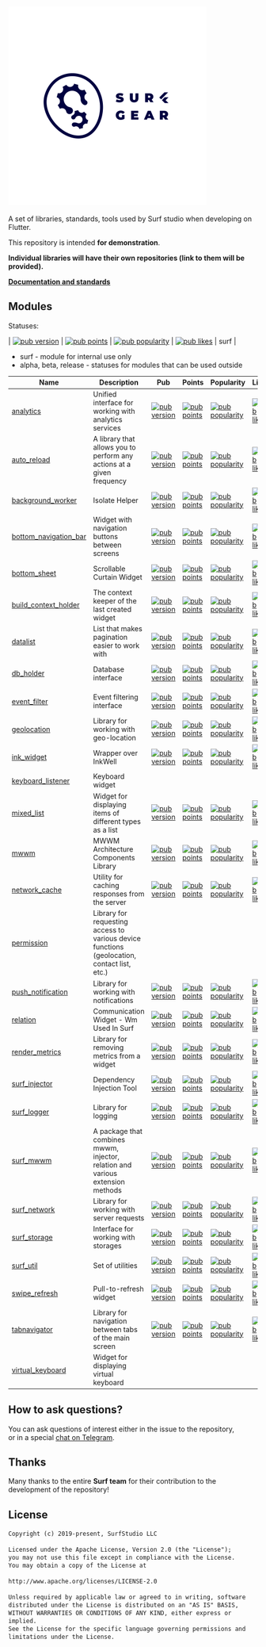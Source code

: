 # <img src="logo.gif" title="logo" width="400" height="400" align="middle" />  
  
  
A set of libraries, standards, tools used by Surf studio when developing on Flutter.  
  
This repository is intended **for demonstration**.  
  
**Individual libraries will have their own repositories (link to them will be provided).**  
  
[**Documentation and standards**](docs/en/main.md)  
  
## Modules  
  
Statuses: 

| [![pub version](https://img.shields.io/badge/pub-0.0.1--dev.5-blue)](https://pub.dev/packages/auto_reload/versions) | [![pub points](https://img.shields.io/badge/pub%20points-100-brightgreen)](https://pub.dev/packages/auto_reload/score) | [![pub popularity](https://img.shields.io/badge/pub%20popularity-61-brightgreen)](https://pub.dev/packages/auto_reload/score) | [![pub likes](https://img.shields.io/badge/pub%20likes-4-brightgreen)](https://pub.dev/packages/auto_reload/score) | surf | 
  
- surf - module for internal use only  
- alpha, beta, release - statuses for modules that can be used outside  
  
| Name | Description | Pub | Points | Popularity | Likes | Status |
| ---------- | ---------- | -------- |  ---------- | ---------- | -------- |  -------- |  
| [analytics](https://pub.dev/packages/analytics)|Unified interface for working with analytics services | [![pub version](https://img.shields.io/badge/pub-0.0.1--dev.3-blue)](https://pub.dev/packages/relation/versions) | [![pub points](https://img.shields.io/badge/pub%20points-110-brightgreen)](https://pub.dev/packages/relation/score) | [![pub popularity](https://img.shields.io/badge/pub%20popularity-68-brightgreen)](https://pub.dev/packages/relation/score) | [![pub likes](https://img.shields.io/badge/pub%20likes-4-brightgreen)](https://pub.dev/packages/relation/score) | surf |  
| [auto_reload](https://pub.dev/packages/auto_reload)| A library that allows you to perform any actions at a given frequency | [![pub version](https://img.shields.io/badge/pub-0.0.1--dev.3-blue)](https://pub.dev/packages/auto_reload/versions) | [![pub points](https://img.shields.io/badge/pub%20points-100-brightgreen)](https://pub.dev/packages/auto_reload/score) | [![pub popularity](https://img.shields.io/badge/pub%20popularity-0-brightgreen)](https://pub.dev/packages/auto_reload/score) | [![pub likes](https://img.shields.io/badge/pub%20likes-3-brightgreen)](https://pub.dev/packages/auto_reload/score) | surf |
| [background_worker](https://pub.dev/packages/background_worker)| Isolate Helper | [![pub version](https://img.shields.io/badge/pub-0.0.1--dev.5-blue)](https://pub.dev/packages/background_worker/versions) | [![pub points](https://img.shields.io/badge/pub%20points-80-brightgreen)](https://pub.dev/packages/background_worker/score) | [![pub popularity](https://img.shields.io/badge/pub%20popularity-27-brightgreen)](https://pub.dev/packages/background_worker/score) | [![pub likes](https://img.shields.io/badge/pub%20likes-0-brightgreen)](https://pub.dev/packages/background_worker/score) | surf |
| [bottom_navigation_bar](https://pub.dev/packages/bottom_navigation_bar)| Widget with navigation buttons between screens | [![pub version](https://img.shields.io/badge/pub-0.0.1--dev.5-blue)](https://pub.dev/packages/bottom_navigation_bar/versions) | [![pub points](https://img.shields.io/badge/pub%20points-100-brightgreen)](https://pub.dev/packages/bottom_navigation_bar/score) | [![pub popularity](https://img.shields.io/badge/pub%20popularity-61-brightgreen)](https://pub.dev/packages/bottom_navigation_bar/score) | [![pub likes](https://img.shields.io/badge/pub%20likes-4-brightgreen)](https://pub.dev/packages/bottom_navigation_bar/score) | surf |
| [bottom_sheet](https://pub.dev/packages/bottom_sheet) | Scrollable Curtain Widget | [![pub version](https://img.shields.io/badge/pub-0.0.1--dev.5-blue)](https://pub.dev/packages/bottom_sheet/versions) | [![pub points](https://img.shields.io/badge/pub%20points-80-brightgreen)](https://pub.dev/packages/bottom_sheet/score) | [![pub popularity](https://img.shields.io/badge/pub%20popularity-79-brightgreen)](https://pub.dev/packages/bottom_sheet/score) | [![pub likes](https://img.shields.io/badge/pub%20likes-6-brightgreen)](https://pub.dev/packages/bottom_sheet/score) | surf |
| [build_context_holder](https://pub.dev/packages/build_context_holder) | The context keeper of the last created widget | [![pub version](https://img.shields.io/badge/pub-0.0.1--dev.6-blue)](https://pub.dev/packages/build_context_holder/versions) | [![pub points](https://img.shields.io/badge/pub%20points-110-brightgreen)](https://pub.dev/packages/build_context_holder/score) | [![pub popularity](https://img.shields.io/badge/pub%20popularity-47-brightgreen)](https://pub.dev/packages/build_context_holder/score) | [![pub likes](https://img.shields.io/badge/pub%20likes-3-brightgreen)](https://pub.dev/packages/build_context_holder/score) | surf |
| [datalist](https://pub.dev/packages/datalist) | List that makes pagination easier to work with | [![pub version](https://img.shields.io/badge/pub-0.0.1--dev.4-blue)](https://pub.dev/packages/datalist/versions) | [![pub points](https://img.shields.io/badge/pub%20points-90-brightgreen)](https://pub.dev/packages/datalist/score) | [![pub popularity](https://img.shields.io/badge/pub%20popularity-18-brightgreen)](https://pub.dev/packages/datalist/score) | [![pub likes](https://img.shields.io/badge/pub%20likes-3-brightgreen)](https://pub.dev/packages/datalist/score) | surf | 
| [db_holder](https://pub.dev/packages/db_holder) | Database interface | [![pub version](https://img.shields.io/badge/pub-0.0.1--dev.2-blue)](https://pub.dev/packages/db_holder/versions) | [![pub points](https://img.shields.io/badge/pub%20points-90-brightgreen)](https://pub.dev/packages/db_holder/score) | [![pub popularity](https://img.shields.io/badge/pub%20popularity-0-brightgreen)](https://pub.dev/packages/db_holder/score) | [![pub likes](https://img.shields.io/badge/pub%20likes-0-brightgreen)](https://pub.dev/packages/db_holder/score) | surf |
| [event_filter](https://pub.dev/packages/event_filter) | Event filtering interface | [![pub version](https://img.shields.io/badge/pub-0.0.1--dev.4-blue)](https://pub.dev/packages/event_filter/versions) | [![pub points](https://img.shields.io/badge/pub%20points-100-brightgreen)](https://pub.dev/packages/event_filter/score) | [![pub popularity](https://img.shields.io/badge/pub%20popularity-0-brightgreen)](https://pub.dev/packages/event_filter/score) | [![pub likes](https://img.shields.io/badge/pub%20likes-3-brightgreen)](https://pub.dev/packages/event_filter/score) | surf |
| [geolocation](https://github.com/surfstudio/SurfGear/tree/dev/packages/geolocation) | Library for working with geo-location | [![pub version](https://img.shields.io/badge/pub-0.0.1--dev.0.5-blue)]() | [![pub points](https://img.shields.io/badge/pub%20points-100-brightgreen)]() | [![pub popularity](https://img.shields.io/badge/pub%20popularity-61-brightgreen)]() | [![pub likes](https://img.shields.io/badge/pub%20likes-4-brightgreen)]() | surf | 
| [ink_widget](https://pub.dev/packages/ink_widget) | Wrapper over InkWell | [![pub version](https://img.shields.io/badge/pub-1.0.0--dev.4-blue)](https://pub.dev/packages/ink_widget/versions) | [![pub points](https://img.shields.io/badge/pub%20points-110-brightgreen)](https://pub.dev/packages/ink_widget/score) | [![pub popularity](https://img.shields.io/badge/pub%20popularity-50-brightgreen)](https://pub.dev/packages/ink_widget/score) | [![pub likes](https://img.shields.io/badge/pub%20likes-3-brightgreen)](https://pub.dev/packages/ink_widget/score) | surf |
| [keyboard_listener](packages/keyboard_listener/) | Keyboard widget ||||| surf |  
| [mixed_list](https://pub.dev/packages/mixed_list) | Widget for displaying items of different types as a list | [![pub version](https://img.shields.io/badge/pub-0.0.1--dev.5-blue)](https://pub.dev/packages/mixed_list) | [![pub points](https://img.shields.io/badge/pub%20points-100-brightgreen)](https://pub.dev/packages/mixed_list) | [![pub popularity](https://img.shields.io/badge/pub%20popularity-0-brightgreen)](https://pub.dev/packages/mixed_list) | [![pub likes](https://img.shields.io/badge/pub%20likes-3-brightgreen)](https://pub.dev/packages/mixed_list) | surf |
| [mwwm](https://pub.dev/packages/mwwm) | MWWM Architecture Components Library | [![pub version](https://img.shields.io/badge/pub-0.1.1-blue)](https://pub.dev/packages/mwwm) | [![pub points](https://img.shields.io/badge/pub%20points-100-brightgreen)](https://pub.dev/packages/mwwm/score) | [![pub popularity](https://img.shields.io/badge/pub%20popularity-73-brightgreen)](https://pub.dev/packages/mwwm/score) | [![pub likes](https://img.shields.io/badge/pub%20likes-18-brightgreen)](https://pub.dev/packages/mwwm/score) | beta |
| [network_cache](https://pub.dev/packages/network_cache) | Utility for caching responses from the server | [![pub version](https://img.shields.io/badge/pub-0.0.1--dev.2-blue)](https://pub.dev/packages/network_cache) | [![pub points](https://img.shields.io/badge/pub%20points-80-brightgreen)](https://pub.dev/packages/network_cache) | [![pub popularity](https://img.shields.io/badge/pub%20popularity-46-brightgreen)](https://pub.dev/packages/network_cache) | [![pub likes](https://img.shields.io/badge/pub%20likes-3-brightgreen)](https://pub.dev/packages/network_cache) | surf |  
| [permission](packages/permission/) | Library for requesting access to various device functions (geolocation, contact list, etc.) ||||| surf |  
| [push_notification](https://pub.dev/packages/push_notification) | Library for working with notifications | [![pub version](https://img.shields.io/badge/pub-0.0.1--dev.2-blue)](https://pub.dev/packages/push_notification/versions) | [![pub points](https://img.shields.io/badge/pub%20points-80-brightgreen)](https://pub.dev/packages/push_notification/score) | [![pub popularity](https://img.shields.io/badge/pub%20popularity-46-brightgreen)](https://pub.dev/packages/push_notification/score) | [![pub likes](https://img.shields.io/badge/pub%20likes-3-brightgreen)](https://pub.dev/packages/push_notification/score) | surf |
| [relation](https://pub.dev/packages/relation) | Communication Widget - Wm Used In Surf | [![pub version](https://img.shields.io/badge/pub-0.0.2-blue)](https://pub.dev/packages/relation/versions) | [![pub points](https://img.shields.io/badge/pub%20points-100-brightgreen)](https://pub.dev/packages/relation/score) | [![pub popularity](https://img.shields.io/badge/pub%20popularity-73-brightgreen)](https://pub.dev/packages/relation/score) | [![pub likes](https://img.shields.io/badge/pub%20likes-7-brightgreen)](https://pub.dev/packages/relation/score) | alpha |
| [render_metrics](https://pub.dev/packages/render_metrics) | Library for removing metrics from a widget | [![pub version](https://img.shields.io/badge/pub-1.0.1-blue)](https://pub.dev/packages/render_metrics) | [![pub points](https://img.shields.io/badge/pub%20points-110-brightgreen)](https://pub.dev/packages/render_metrics/score) | [![pub popularity](https://img.shields.io/badge/pub%20popularity-71-brightgreen)](https://pub.dev/packages/render_metrics/score) | [![pub likes](https://img.shields.io/badge/pub%20likes-13-brightgreen)](https://pub.dev/packages/render_metrics/score) | release | 
| [surf_injector](https://pub.dev/packages/surf_injector) | Dependency Injection Tool | [![pub version](https://img.shields.io/badge/pub-0.0.1--dev.3-blue)](https://pub.dev/packages/surf_injector) | [![pub points](https://img.shields.io/badge/pub%20points-100-brightgreen)](https://pub.dev/packages/surf_injector/score) | [![pub popularity](https://img.shields.io/badge/pub%20popularity-68-brightgreen)](https://pub.dev/packages/surf_injector/score) | [![pub likes](https://img.shields.io/badge/pub%20likes-3-brightgreen)](https://pub.dev/packages/surf_injector/score) | surf |  
| [surf_logger](https://pub.dev/packages/surf_logger) | Library for logging | [![pub version](https://img.shields.io/badge/pub-0.0.1--dev.3-blue)](https://pub.dev/packages/surf_logger/versions) | [![pub points](https://img.shields.io/badge/pub%20points-100-brightgreen)](hhttps://pub.dev/packages/surf_logger/score) | [![pub popularity](https://img.shields.io/badge/pub%20popularity-68-brightgreen)](https://pub.dev/packages/surf_logger/score) | [![pub likes](https://img.shields.io/badge/pub%20likes-3-brightgreen)](https://pub.dev/packages/surf_logger/score) | surf |
| [surf_mwwm](https://pub.dev/packages/surf_mwwm) | A package that combines mwwm, injector, relation and various extension methods | [![pub version](https://img.shields.io/badge/pub-0.0.1--dev.9-blue)](https://pub.dev/packages/surf_mwwm/versions) | [![pub points](https://img.shields.io/badge/pub%20points-110-brightgreen)](https://pub.dev/packages/surf_mwwm/score) | [![pub popularity](https://img.shields.io/badge/pub%20popularity-68-brightgreen)](https://pub.dev/packages/surf_mwwm/score) | [![pub likes](https://img.shields.io/badge/pub%20likes-6-brightgreen)](https://pub.dev/packages/surf_mwwm/score) | surf | 
| [surf_network](https://pub.dev/packages/surf_network) | Library for working with server requests | [![pub version](https://img.shields.io/badge/pub-0.0.1--dev.10-blue)](https://pub.dev/packages/surf_network/versions) | [![pub points](https://img.shields.io/badge/pub%20points-80-brightgreen)](https://pub.dev/packages/surf_network/score) | [![pub popularity](https://img.shields.io/badge/pub%20popularity-67-brightgreen)](https://pub.dev/packages/surf_network/score) | [![pub likes](https://img.shields.io/badge/pub%20likes-3-brightgreen)](https://pub.dev/packages/surf_network/score) | surf |
| [surf_storage](https://pub.dev/packages/surf_storage) | Interface for working with storages | [![pub version](https://img.shields.io/badge/pub-0.0.1--dev.5-blue)](https://pub.dev/packages/surf_storage/versions) | [![pub points](https://img.shields.io/badge/pub%20points-110-brightgreen)](https://pub.dev/packages/surf_storage/score) | [![pub popularity](https://img.shields.io/badge/pub%20popularity-50-brightgreen)](https://pub.dev/packages/surf_storage/score) | [![pub likes](https://img.shields.io/badge/pub%20likes-3-brightgreen)](https://pub.dev/packages/surf_storage/score) | surf |
| [surf_util](https://pub.dev/packages/surf_util) | Set of utilities | [![pub version](https://img.shields.io/badge/pub-0.0.1--dev.9-blue)](https://pub.dev/packages/surf_util/versions) | [![pub points](https://img.shields.io/badge/pub%20points-100-brightgreen)](https://pub.dev/packages/surf_util/score) | [![pub popularity](https://img.shields.io/badge/pub%20popularity-73-brightgreen)](https://pub.dev/packages/surf_util/score) | [![pub likes](https://img.shields.io/badge/pub%20likes-3-brightgreen)](https://pub.dev/packages/surf_util/score) | surf |
| [swipe_refresh](https://pub.dev/packages/swipe_refresh) | Pull-to-refresh widget | [![pub version](https://img.shields.io/badge/0.0.1-dev.9-blue)](https://pub.dev/packages/swipe_refresh) | [![pub points](https://img.shields.io/badge/pub%20points-90-brightgreen)](https://pub.dev/packages/swipe_refresh) | [![pub popularity](https://img.shields.io/badge/pub%20popularity-66-brightgreen)](https://pub.dev/packages/swipe_refresh) | [![pub likes](https://img.shields.io/badge/pub%20likes-4-brightgreen)](https://pub.dev/packages/swipe_refresh) | surf |
| [tabnavigator](https://pub.dev/packages/tabnavigator) | Library for navigation between tabs of the main screen | [![pub version](https://img.shields.io/badge/pub-0.0.1--dev.7-blue)](https://pub.dev/packages/tabnavigator/versions) | [![pub points](https://img.shields.io/badge/pub%20points-80-brightgreen)](https://pub.dev/packages/tabnavigator/score) | [![pub popularity](https://img.shields.io/badge/pub%20popularity-71-brightgreen)](https://pub.dev/packages/tabnavigator/score) | [![pub likes](https://img.shields.io/badge/pub%20likes-4-brightgreen)](https://pub.dev/packages/tabnavigator/score) | surf | 
| [virtual_keyboard](packages/virtual_keyboard/) | Widget for displaying virtual keyboard ||||| surf |  
  
  
## How to ask questions?  
  
You can ask questions of interest either in the issue to the repository,  
or in a special [chat on Telegram](https://t.me/SurfGear).  
  
## Thanks  
  
Many thanks to the entire **Surf team** for their contribution to the development of the repository!  
  
## License  
```  
Copyright (c) 2019-present, SurfStudio LLC  
  
Licensed under the Apache License, Version 2.0 (the "License");  
you may not use this file except in compliance with the License.  
You may obtain a copy of the License at  
  
http://www.apache.org/licenses/LICENSE-2.0  
  
Unless required by applicable law or agreed to in writing, software  
distributed under the License is distributed on an "AS IS" BASIS,  
WITHOUT WARRANTIES OR CONDITIONS OF ANY KIND, either express or implied.  
See the License for the specific language governing permissions and  
limitations under the License.  
```